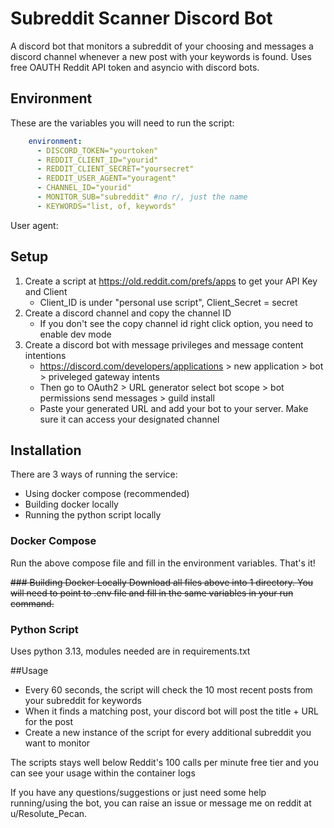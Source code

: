 # Subreddit Scanner Discord Bot

A discord bot that monitors a subreddit of your choosing and messages a discord channel whenever a new post with your keywords is found. Uses free OAUTH Reddit API token and asyncio with discord bots.

## Environment
These are the variables you will need to run the script:
```yml
    environment:
      - DISCORD_TOKEN="yourtoken"
      - REDDIT_CLIENT_ID="yourid"
      - REDDIT_CLIENT_SECRET="yoursecret"
      - REDDIT_USER_AGENT="youragent"
      - CHANNEL_ID="yourid"
      - MONITOR_SUB="subreddit" #no r/, just the name
      - KEYWORDS="list, of, keywords"
```
User agent: 

## Setup
1. Create a script at https://old.reddit.com/prefs/apps to get your API Key and Client
   * Client_ID is under "personal use script", Client_Secret = secret
2. Create a discord channel and copy the channel ID
   * If you don't see the copy channel id right click option, you need to enable dev mode 
3. Create a discord bot with message privileges and message content intentions
   * https://discord.com/developers/applications > new application > bot > priveleged gateway intents
   * Then go to OAuth2 > URL generator select bot scope > bot permissions send messages > guild install
   * Paste your generated URL and add your bot to your server. Make sure it can access your designated channel

## Installation
There are 3 ways of running the service:
- Using docker compose (recommended)
- Building docker locally
- Running the python script locally

### Docker Compose
Run the above compose file and fill in the environment variables. That's it!

~~### Building Docker Locally
Download all files above into 1 directory. You will need to point to .env file and fill in the same variables in your run command.~~ 

### Python Script
Uses python 3.13, modules needed are in requirements.txt

##Usage
* Every 60 seconds, the script will check the 10 most recent posts from your subreddit for keywords
* When it finds a matching post, your discord bot will post the title + URL for the post
* Create a new instance of the script for every additional subreddit you want to monitor

The scripts stays well below Reddit's 100 calls per minute free tier and you can see your usage within the container logs

If you have any questions/suggestions or just need some help running/using the bot, you can raise an issue or message me on reddit at u/Resolute_Pecan.
